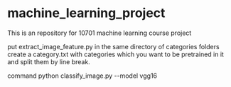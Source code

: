 # machine_learning_project
This is an repository for 10701 machine learning course project


put extract_image_feature.py in the same directory of categories folders
create a category.txt with categories which you want to be pretrained in it 
and split them by line break.

command
    python classify_image.py --model vgg16